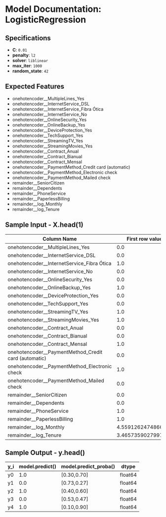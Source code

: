 # Model Documentation: LogisticRegression
## Specifications
- **C**: `0.01`
- **penalty**: `l2`
- **solver**: `liblinear`
- **max_iter**: `1000`
- **random_state**: `42`

## Expected Features
- onehotencoder__MultipleLines_Yes
- onehotencoder__InternetService_DSL
- onehotencoder__InternetService_Fibra Ótica
- onehotencoder__InternetService_No
- onehotencoder__OnlineSecurity_Yes
- onehotencoder__OnlineBackup_Yes
- onehotencoder__DeviceProtection_Yes
- onehotencoder__TechSupport_Yes
- onehotencoder__StreamingTV_Yes
- onehotencoder__StreamingMovies_Yes
- onehotencoder__Contract_Anual
- onehotencoder__Contract_Bianual
- onehotencoder__Contract_Mensal
- onehotencoder__PaymentMethod_Credit card (automatic)
- onehotencoder__PaymentMethod_Electronic check
- onehotencoder__PaymentMethod_Mailed check
- remainder__SeniorCitizen
- remainder__Dependents
- remainder__PhoneService
- remainder__PaperlessBilling
- remainder__log_Monthly
- remainder__log_Tenure

## Sample Input - X.head(1)

| Column Name                                          | First row value    | Dtype   |
| ---------------------------------------------------- | ------------------ | ------- |
| onehotencoder__MultipleLines_Yes                     | 0.0                | float64 |
| onehotencoder__InternetService_DSL                   | 0.0                | float64 |
| onehotencoder__InternetService_Fibra Ótica           | 1.0                | float64 |
| onehotencoder__InternetService_No                    | 0.0                | float64 |
| onehotencoder__OnlineSecurity_Yes                    | 0.0                | float64 |
| onehotencoder__OnlineBackup_Yes                      | 1.0                | float64 |
| onehotencoder__DeviceProtection_Yes                  | 0.0                | float64 |
| onehotencoder__TechSupport_Yes                       | 0.0                | float64 |
| onehotencoder__StreamingTV_Yes                       | 1.0                | float64 |
| onehotencoder__StreamingMovies_Yes                   | 1.0                | float64 |
| onehotencoder__Contract_Anual                        | 0.0                | float64 |
| onehotencoder__Contract_Bianual                      | 0.0                | float64 |
| onehotencoder__Contract_Mensal                       | 1.0                | float64 |
| onehotencoder__PaymentMethod_Credit card (automatic) | 0.0                | float64 |
| onehotencoder__PaymentMethod_Electronic check        | 1.0                | float64 |
| onehotencoder__PaymentMethod_Mailed check            | 0.0                | float64 |
| remainder__SeniorCitizen                             | 0.0                | float64 |
| remainder__Dependents                                | 0.0                | float64 |
| remainder__PhoneService                              | 1.0                | float64 |
| remainder__PaperlessBilling                          | 1.0                | float64 |
| remainder__log_Monthly                               | 4.5591262474866845 | float64 |
| remainder__log_Tenure                                | 3.4657359027997265 | float64 |


## Sample Output - y.head()

| y_i | model.predict() | model.predict_proba() | dtype   |
| --- | --------------- | --------------------- | ------- |
| y0  | 1.0             | [0.30,0.70]           | float64 |
| y1  | 0.0             | [0.73,0.27]           | float64 |
| y2  | 1.0             | [0.40,0.60]           | float64 |
| y3  | 0.0             | [0.53,0.47]           | float64 |
| y4  | 1.0             | [0.10,0.90]           | float64 |

